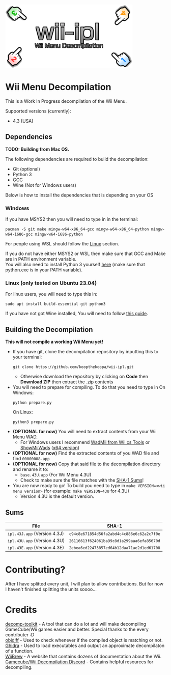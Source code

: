 ![Decomp logo](./misc/logo.png)
# Wii Menu Decompilation
This is a Work In Progress decompilation of the Wii Menu.

Supported versions (currently):
- 4.3 (USA)

## Dependencies
**TODO: Building from Mac OS.**

The following dependencies are required to build the decompilation:   

- Git (optional)
- Python 3
- GCC
- Wine (Not for Windows users)   

Below is how to install the dependencies that is depending on your OS  

### Windows

If you have MSYS2 then you will need to type in in the terminal:

```
pacman -S git make mingw-w64-x86_64-gcc mingw-w64-x86_64-python mingw-w64-i686-gcc mingw-w64-i686-python
```

For people using WSL should follow the [Linux](#linux) section.

If you do not have either MSYS2 or WSL then make sure that GCC and Make are in PATH environment variable.   
You will also need to install Python 3 yourself [here](https://www.python.org/downloads/) (make sure that python.exe is in your PATH variable).

### Linux (only tested on Ubuntu 23.04)

For linux users, you will need to type this in:
```
sudo apt install build-essential git python3
```

If you have not got Wine installed, You will need to follow [this guide](https://wiki.winehq.org/Wine_Installation_and_Configuration).

## Building the Decompilation
**This will not compile a working Wii Menu yet!**
- If you have git, clone the decompilation repository by inputting this to your terminal:
  ```
  git clone https://github.com/koopthekoopa/wii-ipl.git
  ```
  - Otherwise download the repository by clicking on **Code** then **Download ZIP** then extract the .zip contents
- You will need to prepare for compiling. To do that you need to type in
  On Windows:
  ```
  python prepare.py
  ```
  On Linux:
  ```
  python3 prepare.py
  ```
- **(OPTIONAL for now)** You will need to extract contents from your Wii Menu WAD.
    - For Windows users I recommend [WadMii from Wii.cs Tools](https://storage.googleapis.com/google-code-archive-downloads/v2/code.google.com/showmiiwads/Wii.cs%20Tools%200.3.rar) or [ShowMiiWads](https://storage.googleapis.com/google-code-archive-downloads/v2/code.google.com/showmiiwads/ShowMiiWads%201.4.rar) ([x64 version](https://storage.googleapis.com/google-code-archive-downloads/v2/code.google.com/showmiiwads/ShowMiiWads%201.4%20x64.rar))
- **(OPTIONAL for now)** Find the extracted contents of you WAD file and find `00000008.app`
- **(OPTIONAL for now)** Copy that said file to the decompilation directory and rename it to:
  - `base.43U.app` (For Wii Menu 4.3U)
  - Check to make sure the file matches with the [SHA-1 Sums](#sums)!
- You are now ready to go! To build you need to type in `make VERSION=<wii menu version>` (for example: `make VERSION=43U` for 4.3U)
  - Version 4.3U is the default version.

## Sums
|File|SHA-1|
|-------------------------------|-----------------------------|
|`ipl.43J.app` (Version 4.3J)|`c94c8e671854d56fa2abd4c4c886e6c62a2c7f0e`|
|`ipl.43U.app` (Version 4.3U)|`26116613f624061ba99c8d1a299aaa6efa85670d`|
|`ipl.43E.app` (Version 4.3E)|`2ebea6ed22473857ed64b12daa71ae2d1ed61708`|

# Contributing?
After I have splitted every unit, I will plan to allow contributions. But for now I haven't finished splitting the units soooo...

# Credits
[decomp-toolkit](https://www.github.com/encounter/decomp-toolkit) - A tool that can do a lot and will make decompiling GameCube/Wii games easier and better. Special thanks to the every contributer :D   
[objdiff](https://www.github.com/encounter/objdiff) - Used to check whenever if the compiled object is matching or not.   
[Ghidra](https://www.github.com/NationalSecurityAgency/ghidra) - Used to load executables and output an approximate decompilaton of a function.   
[WiiBrew](https://www.wiibrew.org) - A website that contains dozens of documentation about the Wii.   
[Gamecube/Wii Decompilation Discord](https://discord.gg/hKx3FJJgrV) - Contains helpful resources for decompiling.   


